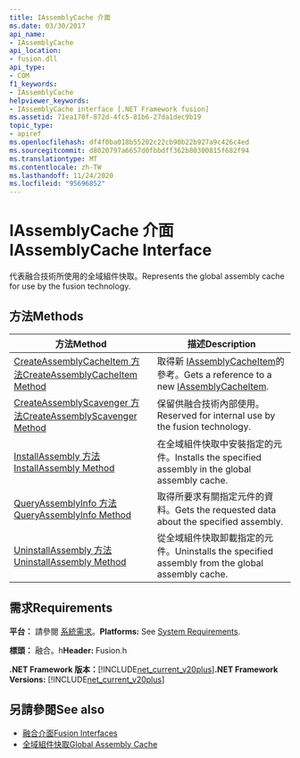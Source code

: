 ```yaml
---
title: IAssemblyCache 介面
ms.date: 03/30/2017
api_name:
- IAssemblyCache
api_location:
- fusion.dll
api_type:
- COM
f1_keywords:
- IAssemblyCache
helpviewer_keywords:
- IAssemblyCache interface [.NET Framework fusion]
ms.assetid: 71ea170f-872d-4fc5-81b6-27da1dec9b19
topic_type:
- apiref
ms.openlocfilehash: df4f0ba018b55202c22cb90b22b927a9c426c4ed
ms.sourcegitcommit: d8020797a6657d0fbbdff362b80300815f682f94
ms.translationtype: MT
ms.contentlocale: zh-TW
ms.lasthandoff: 11/24/2020
ms.locfileid: "95696852"
---
```

# <a name="iassemblycache-interface"></a><span data-ttu-id="596f3-102">IAssemblyCache 介面</span><span class="sxs-lookup"><span data-stu-id="596f3-102">IAssemblyCache Interface</span></span>

<span data-ttu-id="596f3-103">代表融合技術所使用的全域組件快取。</span><span class="sxs-lookup"><span data-stu-id="596f3-103">Represents the global assembly cache for use by the fusion technology.</span></span>  
  
## <a name="methods"></a><span data-ttu-id="596f3-104">方法</span><span class="sxs-lookup"><span data-stu-id="596f3-104">Methods</span></span>  
  
|<span data-ttu-id="596f3-105">方法</span><span class="sxs-lookup"><span data-stu-id="596f3-105">Method</span></span>|<span data-ttu-id="596f3-106">描述</span><span class="sxs-lookup"><span data-stu-id="596f3-106">Description</span></span>|  
|------------|-----------------|  
|[<span data-ttu-id="596f3-107">CreateAssemblyCacheItem 方法</span><span class="sxs-lookup"><span data-stu-id="596f3-107">CreateAssemblyCacheItem Method</span></span>](iassemblycache-createassemblycacheitem-method.md)|<span data-ttu-id="596f3-108">取得新 [IAssemblyCacheItem](iassemblycacheitem-interface.md)的參考。</span><span class="sxs-lookup"><span data-stu-id="596f3-108">Gets a reference to a new [IAssemblyCacheItem](iassemblycacheitem-interface.md).</span></span>|  
|[<span data-ttu-id="596f3-109">CreateAssemblyScavenger 方法</span><span class="sxs-lookup"><span data-stu-id="596f3-109">CreateAssemblyScavenger Method</span></span>](iassemblycache-createassemblyscavenger-method.md)|<span data-ttu-id="596f3-110">保留供融合技術內部使用。</span><span class="sxs-lookup"><span data-stu-id="596f3-110">Reserved for internal use by the fusion technology.</span></span>|  
|[<span data-ttu-id="596f3-111">InstallAssembly 方法</span><span class="sxs-lookup"><span data-stu-id="596f3-111">InstallAssembly Method</span></span>](iassemblycache-installassembly-method.md)|<span data-ttu-id="596f3-112">在全域組件快取中安裝指定的元件。</span><span class="sxs-lookup"><span data-stu-id="596f3-112">Installs the specified assembly in the global assembly cache.</span></span>|  
|[<span data-ttu-id="596f3-113">QueryAssemblyInfo 方法</span><span class="sxs-lookup"><span data-stu-id="596f3-113">QueryAssemblyInfo Method</span></span>](iassemblycache-queryassemblyinfo-method.md)|<span data-ttu-id="596f3-114">取得所要求有關指定元件的資料。</span><span class="sxs-lookup"><span data-stu-id="596f3-114">Gets the requested data about the specified assembly.</span></span>|  
|[<span data-ttu-id="596f3-115">UninstallAssembly 方法</span><span class="sxs-lookup"><span data-stu-id="596f3-115">UninstallAssembly Method</span></span>](iassemblycache-uninstallassembly-method.md)|<span data-ttu-id="596f3-116">從全域組件快取卸載指定的元件。</span><span class="sxs-lookup"><span data-stu-id="596f3-116">Uninstalls the specified assembly from the global assembly cache.</span></span>|  
  
## <a name="requirements"></a><span data-ttu-id="596f3-117">需求</span><span class="sxs-lookup"><span data-stu-id="596f3-117">Requirements</span></span>  

 <span data-ttu-id="596f3-118">**平台：** 請參閱 [系統需求](../../get-started/system-requirements.md)。</span><span class="sxs-lookup"><span data-stu-id="596f3-118">**Platforms:** See [System Requirements](../../get-started/system-requirements.md).</span></span>  
  
 <span data-ttu-id="596f3-119">**標頭：** 融合。h</span><span class="sxs-lookup"><span data-stu-id="596f3-119">**Header:** Fusion.h</span></span>  
  
 <span data-ttu-id="596f3-120">**.NET Framework 版本：**[!INCLUDE[net_current_v20plus](../../../../includes/net-current-v20plus-md.md)]</span><span class="sxs-lookup"><span data-stu-id="596f3-120">**.NET Framework Versions:** [!INCLUDE[net_current_v20plus](../../../../includes/net-current-v20plus-md.md)]</span></span>  
  
## <a name="see-also"></a><span data-ttu-id="596f3-121">另請參閱</span><span class="sxs-lookup"><span data-stu-id="596f3-121">See also</span></span>

- [<span data-ttu-id="596f3-122">融合介面</span><span class="sxs-lookup"><span data-stu-id="596f3-122">Fusion Interfaces</span></span>](fusion-interfaces.md)
- [<span data-ttu-id="596f3-123">全域組件快取</span><span class="sxs-lookup"><span data-stu-id="596f3-123">Global Assembly Cache</span></span>](../../app-domains/gac.md)

